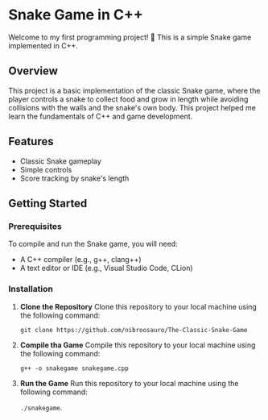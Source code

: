 # Snake Game in C++

Welcome to my first programming project! 🎉 This is a simple Snake game implemented in C++.

## Overview

This project is a basic implementation of the classic Snake game, where the player controls a snake to collect food and grow in length while avoiding collisions with the walls and the snake's own body. This project helped me learn the fundamentals of C++ and game development.

## Features

- Classic Snake gameplay
- Simple controls
- Score tracking by snake's length

## Getting Started

### Prerequisites

To compile and run the Snake game, you will need:

- A C++ compiler (e.g., g++, clang++)
- A text editor or IDE (e.g., Visual Studio Code, CLion)

### Installation

1. **Clone the Repository**
   Clone this repository to your local machine using the following command:
   
   `git clone https://github.com/nibroosauro/The-Classic-Snake-Game`
3. **Compile tha Game**
   Compile this repository to your local machine using the following command:

   `g++ -o snakegame snakegame.cpp`
4. **Run the Game**
   Run this repository to your local machine using the following command:

   `./snakegame`.
